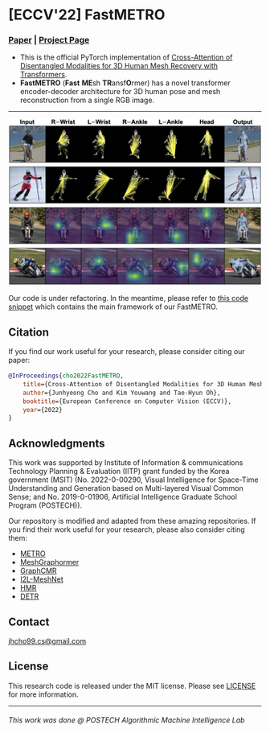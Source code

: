 # [ECCV'22] FastMETRO
### [Paper](https://arxiv.org/abs/2207.13820) | [Project Page](https://fastmetro.github.io/) 

- This is the official PyTorch implementation of [Cross-Attention of Disentangled Modalities for 3D Human Mesh Recovery with Transformers](https://arxiv.org/abs/2207.13820).
- **FastMETRO** (**Fast** **ME**sh **TR**ansf**O**rmer) has a novel transformer encoder-decoder architecture for 3D human pose and mesh reconstruction from a single RGB image.

---

<p align="center">  
<img src="./assets/visualization_attentions.png">  
</p> 

Our code is under refactoring. In the meantime, please refer to [this code snippet](./src/fastmetro.py) which contains the main framework of our FastMETRO.

## Citation
If you find our work useful for your research, please consider citing our paper:

````BibTeX
@InProceedings{cho2022FastMETRO,
    title={Cross-Attention of Disentangled Modalities for 3D Human Mesh Recovery with Transformers},
    author={Junhyeong Cho and Kim Youwang and Tae-Hyun Oh},
    booktitle={European Conference on Computer Vision (ECCV)},
    year={2022}
}
````

## Acknowledgments
This work was supported by Institute of Information & communications Technology Planning & Evaluation (IITP) grant funded by the Korea government (MSIT) (No. 2022-0-00290, Visual Intelligence for Space-Time Understanding and Generation based on Multi-layered Visual Common Sense; and No. 2019-0-01906, Artificial Intelligence Graduate School Program (POSTECH)).

Our repository is modified and adapted from these amazing repositories. If you find their work useful for your research, please also consider citing them:
- [METRO](https://github.com/microsoft/MeshTransformer)          
- [MeshGraphormer](https://github.com/microsoft/MeshGraphormer)
- [GraphCMR](https://github.com/nkolot/GraphCMR)
- [I2L-MeshNet](https://github.com/mks0601/I2L-MeshNet_RELEASE)
- [HMR](https://github.com/akanazawa/hmr)
- [DETR](https://github.com/facebookresearch/detr)

## Contact
jhcho99.cs@gmail.com

## License
This research code is released under the MIT license. Please see [LICENSE](./LICENSE) for more information.

---
###### *This work was done @ POSTECH Algorithmic Machine Intelligence Lab*
